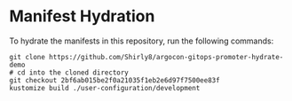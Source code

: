 # Manifest Hydration

To hydrate the manifests in this repository, run the following commands:

```shell
git clone https://github.com/Shirly8/argocon-gitops-promoter-hydrate-demo
# cd into the cloned directory
git checkout 2bf6ab015be2f0a21035f1eb2e6d97f7500ee83f
kustomize build ./user-configuration/development
```
